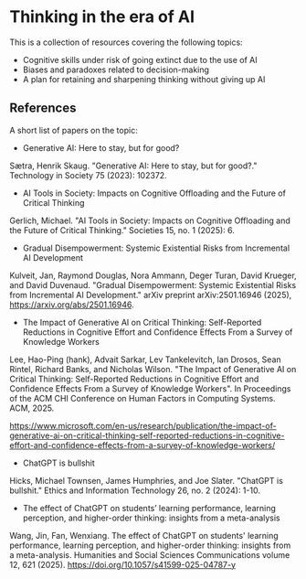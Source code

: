 # Thinking in the era of AI

This is a collection of resources covering the following topics:

- Cognitive skills under risk of going extinct due to the use of AI
- Biases and paradoxes related to decision-making
- A plan for retaining and sharpening thinking without giving up AI

## References

A short list of papers on the topic:

- Generative AI: Here to stay, but for good?

Sætra, Henrik Skaug. "Generative AI: Here to stay, but for good?." Technology in Society 75 (2023): 102372.

- AI Tools in Society: Impacts on Cognitive Offloading and the Future of Critical Thinking

Gerlich, Michael. "AI Tools in Society: Impacts on Cognitive Offloading and the Future of Critical Thinking." Societies 15, no. 1 (2025): 6.

- Gradual Disempowerment: Systemic Existential Risks from Incremental AI Development

Kulveit, Jan, Raymond Douglas, Nora Ammann, Deger Turan, David Krueger, and David Duvenaud. "Gradual Disempowerment: Systemic Existential Risks from Incremental AI Development." arXiv preprint arXiv:2501.16946 (2025), https://arxiv.org/abs/2501.16946.

- The Impact of Generative AI on Critical Thinking: Self-Reported Reductions in Cognitive Effort and Confidence Effects From a Survey of Knowledge Workers

Lee, Hao-Ping (hank), Advait Sarkar, Lev Tankelevitch, Ian Drosos, Sean Rintel, Richard Banks, and Nicholas Wilson. "The Impact of Generative AI on Critical Thinking: Self-Reported Reductions in Cognitive Effort and Confidence Effects From a Survey of Knowledge Workers". In Proceedings of the ACM CHI Conference on Human Factors in Computing Systems. ACM, 2025. 

https://www.microsoft.com/en-us/research/publication/the-impact-of-generative-ai-on-critical-thinking-self-reported-reductions-in-cognitive-effort-and-confidence-effects-from-a-survey-of-knowledge-workers/

- ChatGPT is bullshit

Hicks, Michael Townsen, James Humphries, and Joe Slater. "ChatGPT is bullshit." Ethics and Information Technology 26, no. 2 (2024): 1-10.

- The effect of ChatGPT on students’ learning performance, learning perception, and higher-order thinking: insights from a meta-analysis

Wang, Jin, Fan, Wenxiang. The effect of ChatGPT on students' learning performance, learning perception, and higher-order thinking: insights from a meta-analysis. Humanities and Social Sciences Communications volume 12, 621 (2025). https://doi.org/10.1057/s41599-025-04787-y